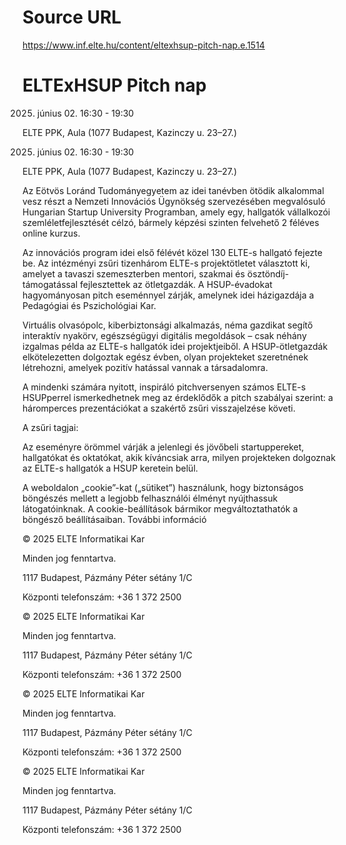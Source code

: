 # Source URL
https://www.inf.elte.hu/content/eltexhsup-pitch-nap.e.1514

# ELTExHSUP Pitch nap
2025. június 02. 16:30
                             - 19:30

ELTE PPK, Aula (1077 Budapest, Kazinczy u. 23–27.)

2025. június 02. 16:30 - 19:30

ELTE PPK, Aula (1077 Budapest, Kazinczy u. 23–27.)

Az Eötvös Loránd Tudományegyetem az idei tanévben ötödik alkalommal vesz részt a Nemzeti Innovációs Ügynökség szervezésében megvalósuló Hungarian Startup University Programban, amely egy, hallgatók vállalkozói szemléletfejlesztését célzó, bármely képzési szinten felvehető 2 féléves online kurzus.

Az innovációs program idei első félévét közel 130 ELTE-s hallgató fejezte be. Az intézményi zsűri tizenhárom ELTE-s projektötletet választott ki, amelyet a tavaszi szemeszterben mentori, szakmai és ösztöndíj-támogatással fejlesztettek az ötletgazdák. A HSUP-évadokat hagyományosan pitch eseménnyel zárják, amelynek idei házigazdája a Pedagógiai és Pszichológiai Kar.

Virtuális olvasópolc, kiberbiztonsági alkalmazás, néma gazdikat segítő interaktív nyakörv, egészségügyi digitális megoldások – csak néhány izgalmas példa az ELTE-s hallgatók idei projektjeiből. A HSUP-ötletgazdák elkötelezetten dolgoztak egész évben, olyan projekteket szeretnének létrehozni, amelyek pozitív hatással vannak a társadalomra.

A mindenki számára nyitott, inspiráló pitchversenyen számos ELTE-s HSUPperrel ismerkedhetnek meg az érdeklődők a pitch szabályai szerint: a háromperces prezentációkat a szakértő zsűri visszajelzése követi.

A zsűri tagjai:

Az eseményre örömmel várják a jelenlegi és jövőbeli startuppereket, hallgatókat és oktatókat, akik kíváncsiak arra, milyen projekteken dolgoznak az ELTE-s hallgatók a HSUP keretein belül.

A weboldalon „cookie”-kat („sütiket”) használunk, hogy biztonságos böngészés mellett a legjobb felhasználói élményt nyújthassuk látogatóinknak. A cookie-beállítások bármikor megváltoztathatók a böngésző beállításaiban. További információ

© 2025 ELTE Informatikai Kar

Minden jog fenntartva.

1117 Budapest, Pázmány Péter sétány 1/C

Központi telefonszám: +36 1 372 2500

© 2025 ELTE Informatikai Kar

Minden jog fenntartva.

1117 Budapest, Pázmány Péter sétány 1/C

Központi telefonszám: +36 1 372 2500

© 2025 ELTE Informatikai Kar

Minden jog fenntartva.

1117 Budapest, Pázmány Péter sétány 1/C

Központi telefonszám: +36 1 372 2500

© 2025 ELTE Informatikai Kar

Minden jog fenntartva.

1117 Budapest, Pázmány Péter sétány 1/C

Központi telefonszám: +36 1 372 2500